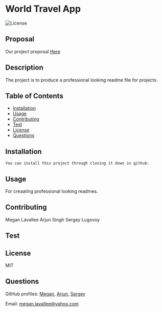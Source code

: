  
# World Travel App

![License](https://img.shields.io/badge/License-MIT-blue)

## Proposal
Our project proposal [Here](https://docs.google.com/document/d/1RIcCoV3pUM4s_eIP8U6rwWWyTKbiM5N5iTAX1Xs6QL0/edit?usp=sharing) 
        
## Description
The project is to produce a professional looking readme file for projects.
        
## Table of Contents
* [Installation](#installation)
* [Usage](#usage)
* [Contributing](#contributing)
* [Test](#tests)
* [License](#license)
* [Questions](#questions)
        


## Installation
```
You can install this project through cloning it down in github.
```

## Usage
For creaating professional looking readmes.

        
## Contributing
Megan Lavallee 
Arjun Singh 
Sergey Lugovoy 

        
## Test

        
## License
MIT

## Questions
GitHub profiles: [Megan](https://github.com/meganlavallee), [Arjun](https://github.com/arjunsingh1027), [Sergey](https://github.com/slugovoy)

Email: megan.lavallee@yahoo.com